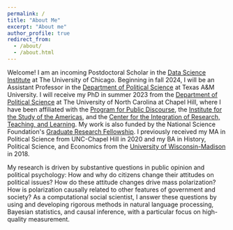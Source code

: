 ```yaml
---
permalink: /
title: "About Me"
excerpt: "About me"
author_profile: true
redirect_from: 
  - /about/
  - /about.html
---
```


Welcome! I am an incoming Postdoctoral Scholar in the [Data Science Institute](https://datascience.uchicago.edu) at The University of Chicago. Beginning in fall 2024, I will be an Assistant Professor in the [Department of Political Science](https://bush.tamu.edu/pols/) at Texas A&M University. I will receive my PhD in summer 2023 from the [Department of Political Science](https://politicalscience.unc.edu) at The University of North Carolina at Chapel Hill, where I have been affiliated with the [Program for Public Discourse](https://publicdiscourse.unc.edu), the [Institute for the Study of the Americas](https://isa.unc.edu), and the [Center for the Integration of Research, Teaching, and Learning](https://gradprofdev.unc.edu/cirtl-unc-chapel-hill/). My work is also funded by the National Science Foundation's [Graduate Research Fellowship](http://nsfgrfp.org). I previously received my MA in Political Science from UNC-Chapel Hill in 2020 and my BA in History, Political Science, and Economics from the [University of Wisconsin-Madison](https://polisci.wisc.edu) in 2018.

My research is driven by substantive questions in public opinion and political psychology: How and why do citizens change their attitudes on political issues? How do these attitude changes drive mass polarization? How is polarization causally related to other features of government and society? As a computational social scientist, I answer these questions by using and developing rigorous methods in natural language processing, Bayesian statistics, and causal inference, with a particular focus on high-quality measurement. 
